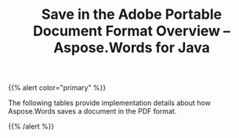 ﻿---
title: Save in the Adobe Portable Document Format Overview – Aspose.Words for Java
articleTitle: Save in the Adobe Portable Document Format Overview
linktitle: Save in the Adobe Portable Document Format Overview
description: "Aspose.Words for Java allows you to work with different features supported when saving to PDF format."
type: docs
weight: 90
url: /java/save-in-the-adobe-portable-document-format-overview/
---

{{% alert color="primary" %}}

The following tables provide implementation details about how Aspose.Words saves a document in the PDF format.

{{% /alert %}}
